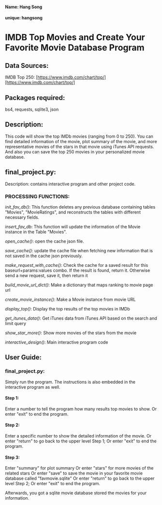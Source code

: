 #### Name: Hang Song ####
#### unique: hangsong ###



# IMDB Top Movies and Create Your Favorite Movie Database Program

## Data Sources:

IMDB Top 250: [https://www.imdb.com/chart/top/][https://www.imdb.com/chart/top/]

## Packages required:
bs4, requests, sqlite3, json

## Description:
This code will show the top IMDb movies (ranging from 0 to 250). You can find detailed information of the movie, plot summary of the movie, and more representative movies of the stars in that movie using iTunes API requests. And also you can save the top 250 movies in your personalized movie database.

## final_project.py:
Description: contains interactive program and other project code. 

### PROCESSING FUNCTIONS:

_init_fav_db()_: This function deletes any previous database containing tables "Movies", "MovieRatings", and reconstructs the tables with different necessary fields.

_insert_fav_db_: This function will update the information of the Movie instance in the Table "Movies". 

_open_cache()_: open the cache json file.

_save_cache()_: update the cache file when fetching new information that is not saved in the cache json previously.

_make_request_with_cache()_: Check the cache for a saved result for this baseurl+params:values combo. If the result is found, return it. Otherwise send a new request, save it, then return it

_build_movie_url_dict()_: Make a dictionary that maps ranking to movie page url

_create_movie_instance()_: Make a Movie instance from movie URL

_display_top()_: Display the top <num> results of the top movies in IMDb

_get_itunes_data()_: Get iTunes data from iTunes API based on the search and limit query

_show_star_more()_: Show more movies of the stars from the movie

_interactive_design()_: Main interactive program code



## User Guide:

### final_project.py:

Simply run the program. The instructions is also embedded in the interactive program as well.

#### Step 1:
Enter a number to tell the program how many results top movies to show.
Or enter "exit" to end the program.

#### Step 2:
Enter a specific number to show the detailed information of the movie.
Or enter "return" to go back to the upper level Step 1;
Or enter "exit" to end the program.
#### Step 3:
Enter "summary" for plot summary
Or enter "stars" for more movies of the related stars
Or enter "save" to save the movie in your favorite movie database called "favmovie.sqlite"
Or enter "return" to go back to the upper level Step 2;
Or enter "exit" to end the program.

Afterwards, you got a sqlite movie database stored the movies for your information.
